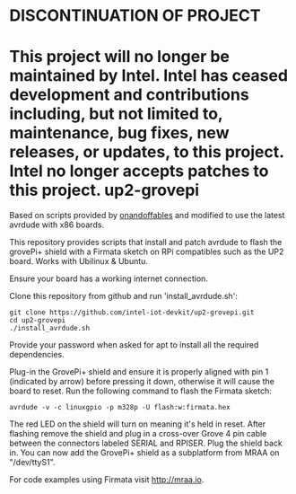# DISCONTINUATION OF PROJECT #
This project will no longer be maintained by Intel.
Intel has ceased development and contributions including, but not limited to, maintenance, bug fixes, new releases, or updates, to this project.
Intel no longer accepts patches to this project.
up2-grovepi
=================

Based on scripts provided by [onandoffables](https://github.com/onandoffables/avrdude-linuxgpio) and modified to use the latest avrdude with x86 boards.

This repository provides scripts that install and patch avrdude to flash the grovePi+ shield with a Firmata sketch on RPi compatibles such as the UP2 board. Works with Ubilinux & Ubuntu.

Ensure your board has a working internet connection.

Clone this repository from github and run 'install_avrdude.sh':

    git clone https://github.com/intel-iot-devkit/up2-grovepi.git
    cd up2-grovepi
    ./install_avrdude.sh

Provide your password when asked for apt to install all the required dependencies.

Plug-in the GrovePi+ shield and ensure it is properly aligned with pin 1 (indicated by arrow) before pressing it down, otherwise it will cause the board to reset.
Run the following command to flash the Firmata sketch:

    avrdude -v -c linuxgpio -p m328p -U flash:w:firmata.hex

The red LED on the shield will turn on meaning it's held in reset. After flashing remove the shield and plug in a cross-over Grove 4 pin cable between the connectors labeled SERIAL and RPISER.
Plug the shield back in. You can now add the GrovePi+ shield as a subplatform from MRAA on "/dev/ttyS1".

For code examples using Firmata visit http://mraa.io.
